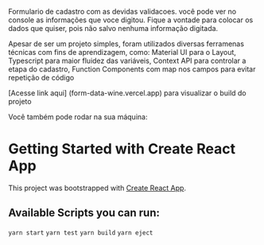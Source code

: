 Formulario de cadastro com as devidas validacoes. você pode ver no console as informações que voce digitou.
Fique a vontade para colocar os dados que quiser, pois não salvo nenhuma informação digitada.

Apesar de ser um projeto simples, foram utilizados diversas ferramenas técnicas com fins de aprendizagem, como: Material UI para o Layout, Typescript para maior fluidez das variáveis, Context API para controlar a etapa do cadastro, Function Components com map nos campos para evitar repetição de código

[Acesse link aqui] (form-data-wine.vercel.app) para visualizar o build do projeto

Você também pode rodar na sua máquina:

# Getting Started with Create React App

This project was bootstrapped with [Create React App](https://github.com/facebook/create-react-app).

## Available Scripts you can run:

`yarn start`
`yarn test`
`yarn build`
`yarn eject`
